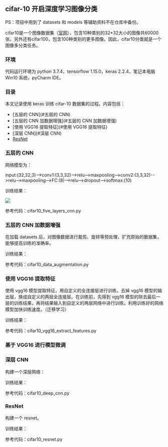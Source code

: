 ## cifar-10 开启深度学习图像分类

PS：项目中用到了 datasets 和 models 等辅助资料不在仓库中备份。

cifar10是一个图像数据集（[官网](https://www.cs.toronto.edu/~kriz/cifar.html)），包含10种类别的32*32大小的图像共60000张。另外还有cifar100，包含100种类别的更多图像。因此，cifar10分类就是一个图像多分类任务。

### 环境

代码运行环境为 python 3.7.4，tensorflow 1.15.0，keras 2.2.4，笔记本电脑 Win10 系统，pyCharm IDE。

### 目录

本文记录使用 keras 训练 cifar-10 数据集的过程。内容包括：

- [五层的 CNN](#五层的 CNN)
- [五层的 CNN 加数据增强](#五层的 CNN 加数据增强)
- [使用 VGG16 提取特征](#使用 VGG16 提取特征)
- [深层 CNN](#深层 CNN)
- [ResNet](#ResNet)

### 五层的 CNN 

网络模型为：

input:(32,32,3)-->conv1:(3,3,32)-->relu-->maxpooling-->conv2:(3,3,32)-->relu-->maxpooling-->FC:(8)-->relu-->dropout-->softmax:(10)

训练结果：

![](output/simple_CNN_accuracy.png)

参考代码：cifar10_five_layers_cnn.py

### 五层的 CNN 加数据增强

在加载 datasets 后，对图像数据进行裁剪、旋转等预处理，扩充原始的数据集，能够提高训练的准确率。

训练结果：



参考代码：cifar10_data_augmentation.py

### 使用 VGG16 提取特征

使用 vgg16 模型提取特征，用自定义的全连接层进行训练。去掉 vgg16 模型的输出层，换成自定义的两层全连接层。在训练前，先得到 vgg16 模型的除去最后一层的训练结果，再将结果输入到自定义的两层网络中进行训练。利用训练好的网络模型加快训练速度。（迁移学习）

训练结果：



参考代码：cifar10_vgg16_extract_features.py

### 基于 VGG16 进行模型微调



### 深层 CNN

构建一个深层网络：

训练结果：



参考代码：cifar10_deep_cnn.py

### ResNet

构建一个 resnet。

训练结果：



参考代码：cifar10_resnet.py